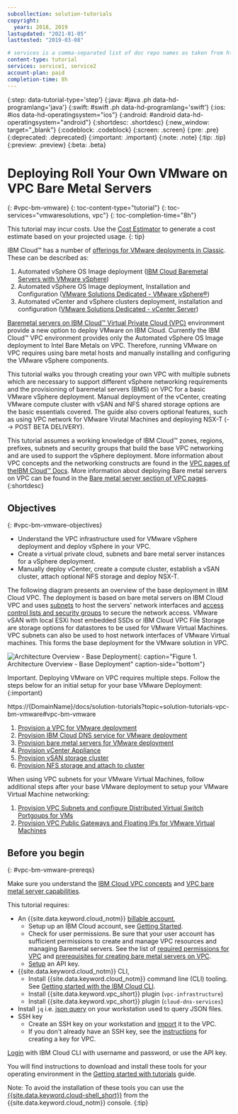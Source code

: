 ```yaml
---
subcollection: solution-tutorials
copyright:
  years: 2018, 2019
lastupdated: "2021-01-05"
lasttested: "2019-03-08"

# services is a comma-separated list of doc repo names as taken from https://github.ibm.com/cloud-docs/
content-type: tutorial
services: service1, service2
account-plan: paid
completion-time: 8h
---
```


{:step: data-tutorial-type='step'}
{:java: #java .ph data-hd-programlang='java'}
{:swift: #swift .ph data-hd-programlang='swift'}
{:ios: #ios data-hd-operatingsystem="ios"}
{:android: #android data-hd-operatingsystem="android"}
{:shortdesc: .shortdesc}
{:new_window: target="_blank"}
{:codeblock: .codeblock}
{:screen: .screen}
{:pre: .pre}
{:deprecated: .deprecated}
{:important: .important}
{:note: .note}
{:tip: .tip}
{:preview: .preview}
{:beta: .beta}

# Deploying Roll Your Own VMware on VPC Bare Metal Servers
{: #vpc-bm-vmware}
{: toc-content-type="tutorial"}
{: toc-services="vmwaresolutions, vpc"}
{: toc-completion-time="8h"}

<!--##istutorial#-->
This tutorial may incur costs. Use the [Cost Estimator](https://{DomainName}/estimator/review) to generate a cost estimate based on your projected usage.
{: tip}
<!--#/istutorial#-->

IBM Cloud™ has a number of [offerings for VMware deployments in Classic](https://cloud.ibm.com/docs/vmwaresolutions?topic=vmwaresolutions-getting-started#getting-started-depl-offerings). These can be described as:

1. Automated vSphere OS Image deployment ([IBM Cloud Baremetal Servers with VMware vSphere](https://cloud.ibm.com/docs/vmware?topic=vmware-vmware-getting-started))
2. Automated vSphere OS Image deployment, Installation and Configuration ([VMware Solutions Dedicated - VMware vSphere®](https://cloud.ibm.com/docs/vmwaresolutions?topic=vmwaresolutions-vs_vsphereclusteroverview))
3. Automated vCenter and vSphere clusters deployment, installation and configuration ([VMware Solutions Dedicated - vCenter Server](https://cloud.ibm.com/docs/vmwaresolutions?topic=vmwaresolutions-vc_vcenterserveroverview))

[Baremetal servers on IBM Cloud™ Virtual Private Cloud (VPC)](https://cloud.ibm.com/docs/vpc?topic=vpc-about-bare-metal-servers) environment provide a new option to deploy VMware on IBM Cloud. Currently the IBM Cloud™ VPC environment provides only the Automated vSphere OS Image deployment to Intel Bare Metals on VPC. Therefore, running VMware on VPC requires using bare metal hosts and manually installing and configuring the VMware vSphere components.

This tutorial walks you through creating your own VPC with multiple subnets which are necessary to support different vSphere networking requirements and the provisioning of baremetal servers (BMS) on VPC for a basic VMware vSphere deployment. Manual deployment of the vCenter, creating VMware compute cluster with vSAN and NFS shared storage options are the basic essentials covered. The guide also covers optional features, such as using VPC network for VMware Virutal Machines and deploying NSX-T (--> POST BETA DELIVERY).

This tutorial assumes a working knowledge of IBM Cloud™ zones, regions, prefixes, subnets and security groups that build the base VPC networking and are used to support the vSphere deployment. More information about VPC concepts and the networking constructs are found in the [VPC pages of theIBM Cloud™ Docs](https://cloud.ibm.com/docs/vpc?topic=vpc-getting-started). More information about deploying Bare metal servers on VPC can be found in the [Bare metal server section of VPC pages](https://cloud.ibm.com/docs/vpc?topic=vpc-planning-for-bare-metal-servers).
{:shortdesc}


## Objectives
{: #vpc-bm-vmware-objectives}

* Understand the VPC infrastructure used for VMware vSphere deployment and deploy vSphere in your VPC.
* Create a virtual private cloud, subnets and bare metal server instances for a vSphere deployment.
* Manually deploy vCenter, create a compute cluster, establish a vSAN cluster, attach optional NFS storage and deploy NSX-T.

The following diagram presents an overview of the base deployment in IBM Cloud VPC. The deployment is based on bare metal servers on IBM Cloud VPC and uses [subnets](https://cloud.ibm.com/docs/vpc?topic=vpc-about-networking-for-vpc) to host the servers' network interfaces and [access control lists and security groups](https://cloud.ibm.com/docs/vpc?topic=vpc-security-in-your-vpc) to secure the network access. VMware vSAN with local ESXi host embedded SSDs or IBM Cloud VPC File Storage are storage options for datastores to be used for VMware Virtual Machines. VPC subnets can also be used to host network interfaces of VMware Virtual machines. This forms the base deployment for the VMware solution in VPC.

![Architecture Overview - Base Deployment](images/solution63-ryo-vmware-on-vpc/Self-Managed-Simple-20210813v1-Non-NSX-based.png "Architecture Overview - Base Deployment"){: caption="Figure 1. Architecture Overview - Base Deployment" caption-side="bottom"}

Important. Deploying VMware on VPC requires multiple steps. Follow the steps below for an initial setup for your base VMware Deployment:
{:important}

https://{DomainName}/docs/solution-tutorials?topic=solution-tutorials-vpc-bm-vmware#vpc-bm-vmware

1. [Provision a VPC for VMware deployment](https://{DomainName}/docs/solution-tutorials?topic=solution-tutorials-vpc-bm-vmware-vpc#vpc-bm-vmware-vpc)
2. [Provision IBM Cloud DNS service for VMware deployment](https://{DomainName}/docs/solution-tutorials?topic=solution-tutorials-vpc-bm-vmware-dns#vpc-bm-vmware-dns)
3. [Provision bare metal servers for VMware deployment](https://{DomainName}/docs/solution-tutorials?topic=solution-tutorials-vpc-bm-vmware-bms#vpc-bm-vmware-bms)
4. [Provision vCenter Appliance](https://{DomainName}/docs/solution-tutorials?topic=solution-tutorials-vpc-bm-vmware-vcenter#vpc-bm-vmware-vcenter)
5. [Provision vSAN storage cluster](https://{DomainName}/docs/solution-tutorials?topic=solution-tutorials-vpc-bm-vmware-vsan#vpc-bm-vmware-vsan)
6. [Provision NFS storage and attach to cluster](https://{DomainName}/docs/solution-tutorials?topic=solution-tutorials-vpc-bm-vmware-nfs#vpc-bm-vmware-nfs)

When using VPC subnets for your VMware Virtual Machines, follow additional steps after your base VMware deployment to setup your VMware Virtual Machine networking:

1. [Provision VPC Subnets and configure Distributed Virtual Switch Portgoups for VMs](https://{DomainName}/docs/solution-tutorials?topic=solution-tutorials-vpc-bm-vmware-newvm#vpc-bm-vmware-newvm)
2. [Provision VPC Public Gateways and Floating IPs for VMware Virtual Machines](https://{DomainName}/docs/solution-tutorials?topic=solution-tutorials-vpc-bm-vmware-pgwip#vpc-bm-vmware-pgwip)


## Before you begin
{: #vpc-bm-vmware-prereqs}

Make sure you understand the [IBM Cloud VPC concepts](https://cloud.ibm.com/vpc-ext/overview) and [VPC bare metal server capabilities](https://cloud.ibm.com/docs/vpc?topic=vpc-planning-for-bare-metal-servers).

This tutorial requires:
* An {{site.data.keyword.cloud_notm}} [billable account](https://{DomainName}/docs/account?topic=account-accounts),
  * Setup up an IBM Cloud account, see [Getting Started](https://cloud.ibm.com/docs/account?topic=account-account-getting-started).
  * Check for user permissions. Be sure that your user account has sufficient permissions to create and manage VPC resources and managing Baremetal servers. See the list of [required permissions  for VPC](https://cloud.ibm.com/docs/vpc?topic=vpc-managing-user-permissions-for-vpc-resources) and [prerequisites for creating bare metal servers on VPC](https://cloud.ibm.com/docs/vpc?topic=vpc-creating-bare-metal-servers#prereq).
  * [Setup](https://cloud.ibm.com/docs/account?topic=account-userapikey&interface=ui)  an API key.
* {{site.data.keyword.cloud_notm}} CLI,
  * Install {{site.data.keyword.cloud_notm}} command line (CLI) tooling. See [Getting started with the IBM Cloud CLI](https://cloud.ibm.com/docs/cli).
  * Install {{site.data.keyword.vpc_short}} plugin (`vpc-infrastructure`)
  * Install {{site.data.keyword.vpc_short}} plugin (`cloud-dns-services`)
* Install `jq` i.e. [json query](https://stedolan.github.io/jq/) on your workstation used to query JSON files.
* SSH key
  * Create an SSH key on your workstation and [import](https://cloud.ibm.com/docs/vpc?topic=vpc-ssh-keys) it to the VPC. 
  * If you don't already have an SSH key, see the [instructions](https://cloud.ibm.com/docs/vpc?topic=vpc-ssh-keys#locating-ssh-keys) for creating a key for VPC.

[Login](https://cloud.ibm.com/docs/cli?topic=cli-getting-started) with IBM Cloud CLI with username and password, or use the API key.

<!--##istutorial#-->
You will find instructions to download and install these tools for your operating environment in the [Getting started with tutorials](https://{DomainName}/docs/solution-tutorials?topic=solution-tutorials-tutorials) guide.

Note: To avoid the installation of these tools you can use the [{{site.data.keyword.cloud-shell_short}}](https://{DomainName}/shell) from the {{site.data.keyword.cloud_notm}} console.
{:tip}
<!--#/istutorial#-->

